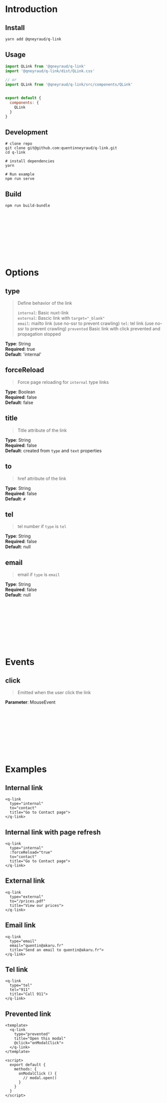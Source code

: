 # Introduction

## Install

```bash
yarn add @qneyraud/q-link
```

## Usage

```js
import QLink from '@qneyraud/q-link'
import '@qneyraud/q-link/dist/QLink.css'

// or
import QLink from '@qneyraud/q-link/src/components/QLink'


export default {
  components: {
    QLink
  }
}
```

## Development

```
# clone repo
git clone git@github.com:quentinneyraud/q-link.git
cd q-link

# install dependencies
yarn

# Run example
npm run serve
```

## Build

```bash
npm run build-bundle
```

<br/>
<br/>
<br/>
<br/>
<br/>
<br/>
<br/>
<br/>

# Options

## type

> Define behavior of the link 
> 
> `internal`: Basic nuxt-link  
> `external`: Bascic link with `target="_blank"`  
> `email`: mailto link (use no-ssr to prevent crawling)
> `tel`: tel link (use no-ssr to prevent crawling)
> `prevented` Basic link with click prevented and propagation stopped

**Type**: String   
**Required**: true   
**Default**: 'internal' 

## forceReload

> Force page reloading for `internal` type links   

**Type**: Boolean   
**Required**: false   
**Default**: false 

## title

> Title attribute of the link

**Type**: String   
**Required**: false   
**Default**: created from `type` and `text` properties

## to

> href attribute of the link 

**Type**: String   
**Required**: false   
**Default**: `#`

## tel

> tel number if `type` is `tel`

**Type**: String   
**Required**: false   
**Default**: null 

## email

> email if `type` is `email`

**Type**: String   
**Required**: false   
**Default**: null 

<br/>
<br/>
<br/>
<br/>
<br/>
<br/>
<br/>
<br/>


# Events

## click

> Emitted when the user click the link

**Parameter**: MouseEvent

<br/>
<br/>
<br/>
<br/>
<br/>
<br/>
<br/>
<br/>

# Examples

## Internal link

```vue
<q-link 
  type="internal"
  to="contact"
  title="Go to Contact page">
</q-link>
```

## Internal link with page refresh

```vue
<q-link 
  type="internal"
  :forceReload="true"
  to="contact"
  title="Go to Contact page">
</q-link>
```

## External link

```vue
<q-link 
  type="external"
  to="/prices.pdf"
  title="View our prices">
</q-link>
```

## Email link

```vue
<q-link 
  type="email"
  email="quentin@akaru.fr"
  title="Send an email to quentin@akaru.fr">
</q-link>
```

## Tel link

```vue
<q-link 
  type="tel"
  tel="911"
  title="Call 911">
</q-link>
```

## Prevented link

```vue
<template>
  <q-link 
    type="prevented"
    title="Open this modal"
    @click="onModalClick">
  </q-link>
</template>

<script>
  export default {
    methods: {
      onModalClick () {
        // modal.open()
      }
    }
  }
</script>
```
